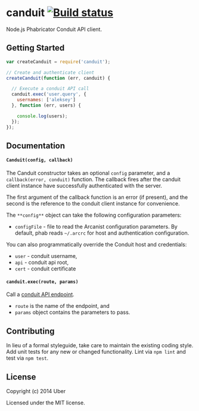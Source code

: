 # canduit [![Build status](https://travis-ci.org/uber/canduit.png?branch=master)](https://travis-ci.org/uber/canduit)

Node.js Phabricator Conduit API client.

## Getting Started

```javascript
var createCanduit = require('canduit');

// Create and authenticate client
createCanduit(function (err, canduit) {

  // Execute a conduit API call
  canduit.exec('user.query', {
    usernames: ['aleksey']
  }, function (err, users) {

    console.log(users);
  });
});
```

## Documentation

#### `Canduit(config, callback)`

The Canduit constructor takes an optional `config` parameter, and a `callback(error, conduit)` function. The callback fires after the canduit client instance have successfully authenticated with the server.

The first argument of the callback function is an error (if present), and the second is the reference to the conduit client instance for convenience.

The `**config**` object can take the following configuration parameters:

 - `configFile` - file to read the Arcanist configuration parameters. By default, phab reads `~/.arcrc` for host and authentication configuration.

You can also programmatically override the Conduit host and credentials:

 - `user` - conduit username,
 - `api` - conduit api root,
 - `cert` - conduit certificate

#### `canduit.exec(route, params)`

Call a [conduit API endpoint](https://secure.phabricator.com/book/phabdev/article/conduit/).
 - `route` is the name of the endpoint, and
 - `params` object contains the parameters to pass.

## Contributing

In lieu of a formal styleguide, take care to maintain the existing coding style. Add unit tests for any new or changed functionality. Lint via `npm lint` and test via `npm test`.

## License

Copyright (c) 2014 Uber

Licensed under the MIT license.
